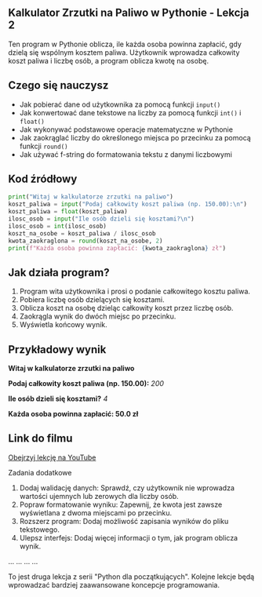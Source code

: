 ## Kalkulator Zrzutki na Paliwo w Pythonie - Lekcja 2

Ten program w Pythonie oblicza, ile każda osoba powinna zapłacić, gdy dzielą się wspólnym kosztem paliwa. Użytkownik wprowadza całkowity koszt paliwa i liczbę osób, a program oblicza kwotę na osobę.

## Czego się nauczysz

- Jak pobierać dane od użytkownika za pomocą funkcji `input()`
- Jak konwertować dane tekstowe na liczby za pomocą funkcji `int()` i `float()`
- Jak wykonywać podstawowe operacje matematyczne w Pythonie
- Jak zaokrąglać liczby do określonego miejsca po przecinku za pomocą funkcji `round()`
- Jak używać f-string do formatowania tekstu z danymi liczbowymi

## Kod źródłowy
```python
print("Witaj w kalkulatorze zrzutki na paliwo")
koszt_paliwa = input("Podaj całkowity koszt paliwa (np. 150.00):\n")
koszt_paliwa = float(koszt_paliwa)
ilosc_osob = input("Ile osób dzieli się kosztami?\n")
ilosc_osob = int(ilosc_osob)
koszt_na_osobe = koszt_paliwa / ilosc_osob
kwota_zaokraglona = round(koszt_na_osobe, 2)
print(f"Każda osoba powinna zapłacić: {kwota_zaokraglona} zł")
```

## Jak działa program?

1. Program wita użytkownika i prosi o podanie całkowitego kosztu paliwa.
2. Pobiera liczbę osób dzielących się kosztami.
3. Oblicza koszt na osobę dzieląc całkowity koszt przez liczbę osób.
4. Zaokrągla wynik do dwóch miejsc po przecinku.
5. Wyświetla końcowy wynik.

## Przykładowy wynik

**Witaj w kalkulatorze zrzutki na paliwo**

**Podaj całkowity koszt paliwa (np. 150.00):**
*200*

**Ile osób dzieli się kosztami?**
*4*

**Każda osoba powinna zapłacić: 50.0 zł**

## Link do filmu
[Obejrzyj lekcję na YouTube](https://www.youtube.com/watch?v=kVExIJ3WLfI)

Zadania dodatkowe

1. Dodaj walidację danych: Sprawdź, czy użytkownik nie wprowadza wartości ujemnych lub zerowych dla liczby osób.
2. Popraw formatowanie wyniku: Zapewnij, że kwota jest zawsze wyświetlana z dwoma miejscami po przecinku.
3. Rozszerz program: Dodaj możliwość zapisania wyników do pliku tekstowego.
4. Ulepsz interfejs: Dodaj więcej informacji o tym, jak program oblicza wynik.

... ... ... ...

To jest druga lekcja z serii "Python dla początkujących". Kolejne lekcje będą wprowadzać bardziej zaawansowane koncepcje programowania.
